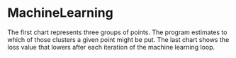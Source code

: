 # MachineLearning

The first chart represents three groups of points. The program estimates to which of those clusters a given point might be put. The last chart shows the loss value that lowers after each iteration of the machine learning loop.
